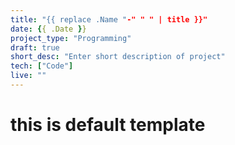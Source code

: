 ```yaml
---
title: "{{ replace .Name "-" " " | title }}"
date: {{ .Date }}
project_type: "Programming"
draft: true
short_desc: "Enter short description of project"
tech: ["Code"]
live: ""
---
```


# this is default template